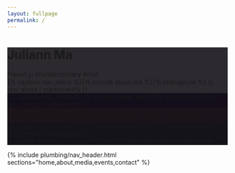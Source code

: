 ```yaml
---
layout: fullpage
permalink: /
---
```


<main id="fullpage">
  <div class="section page main_photo" style="background-color:#2C292F">
    <div class="title_card">
      <h1>Juliann Ma</h1>
      Pianist ℘ Interdisciplinary Artist
    </div>
    <div class="bottom"><a class="scroll_arrow" href="#about"></a></div>
  </div>
  <div class="section page" style="background-color:#2C292F">
    {% capture raw_about %}{% include about.md %}{% endcapture %}
    {{ raw_about | markdownify }}
  </div>
  <div class="section page" style="background-color:#140E1B">
    {% capture raw_media %}{% include media.md %}{% endcapture %}
    {{ raw_media | markdownify }}
  </div>
  <div class="section page" style="background-color:#1B131A">
    {% capture raw_events %}{% include events.md %}{% endcapture %}
    {{ raw_events | markdownify }}
  </div>
  <div class="section page" style="background-color:#14131A">
    {% capture raw_contact %}{% include contact.md %}{% endcapture %}
    {{ raw_contact | markdownify }}
    <div class="bottom">Copyright © {{ 'now' | date: "%Y" }} <a href="{{ site.url }}">JULIANN MA</a>. All Rights Reserved.</div>
  </div>
</main>

{% include plumbing/nav_header.html sections="home,about,media,events,contact" %}

<script>
  fullpage.initialize('#fullpage', {
    anchors: ['home', 'about', 'media', 'events', 'contact'],
    menu: '#menu',
    css3:true
  });
</script>
